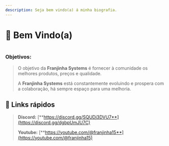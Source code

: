 ```yaml
---
description: Seja bem vindo(a) á minha biografia.
---
```


# 👋 Bem Vindo(a)

<figure><img src="https://cdn.discordapp.com/attachments/1135522032591843381/1184227176841744465/FS.png" alt=""><figcaption></figcaption></figure>

### Objetivos:

> O objetivo da **Franjinha Systems** é fornecer à comunidade os melhores produtos, preços e qualidade.
>
> A **Franjinha Systems** está constantemente evoluindo e prospera com a colaboração, há sempre espaço para uma melhoria.

## :link: Links rápidos

> **Discord:** [**https://discord.gg/SQUDj3DVU7**](https://discord.gg/dgbpUmJU7C)
>
> **Youtube:** [**https://youtube.com/@franjinha15**](https://youtube.com/@franjinha15)

